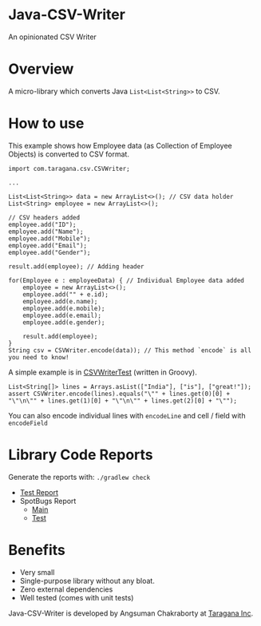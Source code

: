 # Java-CSV-Writer

An opinionated CSV Writer

# Overview

A micro-library which converts Java `List<List<String>>` to CSV.

# How to use

This example shows how Employee data (as Collection of Employee Objects) is converted to CSV format.

    import com.taragana.csv.CSVWriter;
    
    ...

    List<List<String>> data = new ArrayList<>(); // CSV data holder
    List<String> employee = new ArrayList<>();
    
    // CSV headers added
    employee.add("ID");
    employee.add("Name");
    employee.add("Mobile");
    employee.add("Email");
    employee.add("Gender");

    result.add(employee); // Adding header
    
    for(Employee e : employeeData) { // Individual Employee data added 
        employee = new ArrayList<>();        
        employee.add("" + e.id);
        employee.add(e.name);
        employee.add(e.mobile);
        employee.add(e.email);
        employee.add(e.gender);
            
        result.add(employee);
    }
    String csv = CSVWriter.encode(data)); // This method `encode` is all you need to know!

A simple example is in [CSVWriterTest](src/test/groovy/com/taragana/csv/CSVWriterTest.groovy) (written in Groovy).

    List<String[]> lines = Arrays.asList(["India"], ["is"], ["great!"]);
    assert CSVWriter.encode(lines).equals("\"" + lines.get(0)[0] + "\"\n\"" + lines.get(1)[0] + "\"\n\"" + lines.get(2)[0] + "\"");

You can also encode individual lines with `encodeLine` and cell / field with `encodeField`

# Library Code Reports

Generate the reports with:
`./gradlew check`

* [Test Report](build/reports/tests/test/index.html)
* SpotBugs Report
    * [Main](build/reports/spotbugs/main.html)
    * [Test](build/reports/spotbugs/test.html)

# Benefits

* Very small
* Single-purpose library without any bloat.
* Zero external dependencies
* Well tested (comes with unit tests)

Java-CSV-Writer is developed by Angsuman Chakraborty at [Taragana Inc](http://taragana.com).

